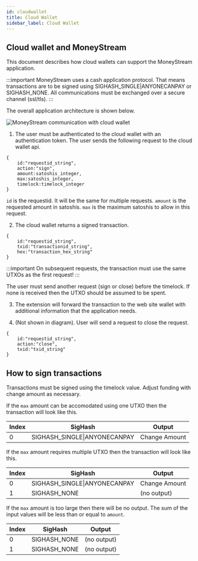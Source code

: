 ```yaml
---
id: cloudwallet
title: Cloud Wallet
sidebar_label: Cloud Wallet
---
```


## Cloud wallet and MoneyStream

This document describes how cloud wallets can support the MoneyStream application.

:::important
MoneyStream uses a cash application protocol. That means transactions are to be signed using SIGHASH_SINGLE|ANYONECANPAY or SIGHASH_NONE. All communications must be exchanged over a secure channel (ssl/tls).
:::

The overall application architecture is shown below.

![MoneyStream communication with cloud wallet](https://moneystreamdev.github.io/moneystream-project/img/moneystream-cloudwallet.png)

1. The user must be authenticated to the cloud wallet with an authentication token. The user sends the following request to the cloud wallet api.
```
{
    id:"requestid_string",
    action:"sign",
    amount:satoshis_integer,
    max:satoshis_integer,
    timelock:timelock_integer
}
```
`id` is the requestid. It will be the same for multiple requests. `amount` is the requested amount in satoshis. `max` is the maximum satoshis to allow in this request. 

2. The cloud wallet returns a signed transaction.
```
{
    id:"requestid_string",
    txid:"transactionid_string",
    hex:"transaction_hex_string"
}
```
:::important
On subsequent requests, the transaction must use the same UTXOs as the first request!
:::

The user must send another request (sign or close) before the timelock. If none is received then the UTXO should be assumed to be spent.

3. The extension will forward the transaction to the web site wallet with additional information that the application needs.

4. (Not shown in diagram). User will send a request to close the request.
```
{
    id:"requestid_string",
    action:"close",
    txid:"txid_string"
}
```


## How to sign transactions
Transactions must be signed using the timelock value. Adjust funding with change amount as necessary.

If the `max` amount can be accomodated using one UTXO then the transaction will look like this.

|Index|SigHash                     |Output       |
|-----|----------------------------|-------------|
|0    |SIGHASH_SINGLE\|ANYONECANPAY|Change Amount|

If the `max` amount requires multiple UTXO then the transaction will look like this.

|Index|SigHash                     |Output       |
|-----|----------------------------|-------------|
|0    |SIGHASH_SINGLE\|ANYONECANPAY|Change Amount|
|1    |SIGHASH_NONE|(no output)|


If the `max` amount is too large then there will be no output. The sum of the input values will be less than or equal to `amount`.

|Index|SigHash                     |Output       |
|-----|----------------------------|-------------|
|0    |SIGHASH_NONE|(no output)|
|1    |SIGHASH_NONE|(no output)|
